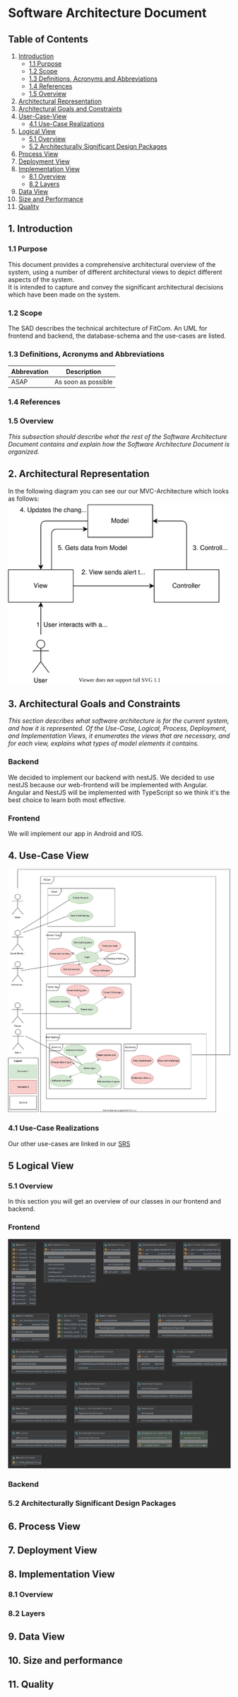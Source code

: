# Software Architecture Document

## Table of Contents 
1. [Introduction](#1-introduction)
    + [1.1 Purpose](#11-purpose)
    + [1.2 Scope](#12-scope)
    + [1.3 Definitions, Acronyms and Abbreviations](#13-definitions-acronyms-and-abbreviations)
    + [1.4 References](#14-references)
    + [1.5 Overview](#15-overview)
2. [Architectural Representation](#2-architectural-representation)
3. [Architectural Goals and Constraints](#3-architectural-goals-and-constraints)
4. [User-Case-View](#4-use-case-view)
    + [4.1 Use-Case Realizations](#41-use-case-realizations)
5. [Logical View](#5-logical-view)
    + [5.1 Overview](#51-overview)
    + [5.2 Architecturally Significant Design Packages](#52-architecturally-significant-design-packages)
6. [Process View](#6-process-view)
7. [Deployment View](#7-deployment-view)
8. [Implementation View](#8-implementation-view)
    + [8.1 Overview](#81-overview)
    + [8.2 Layers](#82-layers)
9. [Data View](#9-data-view)
10. [Size and Performance](#10-size-and-performance)
11. [Quality](#11-quality)

## 1. Introduction 
### 1.1 Purpose
This document provides a comprehensive architectural overview of the system, using a number of different architectural views to depict different aspects of the system.  
It is intended to capture and convey the significant architectural decisions which have been made on the system.

### 1.2 Scope
The SAD describes the technical architecture of FitCom. An UML for frontend and backend, the database-schema and the use-cases are listed.  

### 1.3 Definitions, Acronyms and Abbreviations
| Abbrevation | Description                            |
| ----------- | -------------------------------------- |
| ASAP        | As soon as possible                    |

### 1.4 References

### 1.5 Overview
_This subsection should describe what the rest of the Software Architecture Document contains and explain how the Software Architecture Document is organized._
## 2. Architectural Representation
In the following diagram you can see our our MVC-Architecture which looks as follows:
![Our MVC Concept](MVC_Concept.svg)

## 3. Architectural Goals and Constraints
_This section describes what software architecture is for the current system, and how it is represented. 
Of the Use-Case, Logical, Process, Deployment, and Implementation Views, it enumerates the views that are necessary, and for each view, explains what types of model elements it contains._
### Backend
We decided to implement our backend with nestJS. We decided to use nestJS because our web-frontend will be implemented with Angular. Angular and NestJS will be implemented with TypeScript so we think it's the best choice to learn both most effective.

### Frontend
We will implement our app in Android and IOS.

## 4. Use-Case View
![UML-Diagram](../uml_diagrams/uml_diagram.svg)
### 4.1 Use-Case Realizations
Our other use-cases are linked in our [SRS](SRS.md)
## 5 Logical View
### 5.1 Overview
In this section you will get an overview of our classes in our frontend and backend.
### Frontend
![Frontend-UML](../uml_diagrams/package_fitcom.svg)
### Backend
### 5.2 Architecturally Significant Design Packages
## 6. Process View
## 7. Deployment View
## 8. Implementation View
### 8.1 Overview
### 8.2 Layers
## 9. Data View
## 10. Size and performance
## 11. Quality
